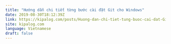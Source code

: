 ```yaml
---
title: "Hướng dẫn chi tiết từng bước cài đặt Git cho Windows"
date: 2019-08-30T18:12:39Z
link: https://kipalog.com/posts/Huong-dan-chi-tiet-tung-buoc-cai-dat-Git-cho-Windows?utm_medium=RSS&utm_source=news.12bit.vn
site: kipalog.com
language: Vietnamese
draft: false
---
```

